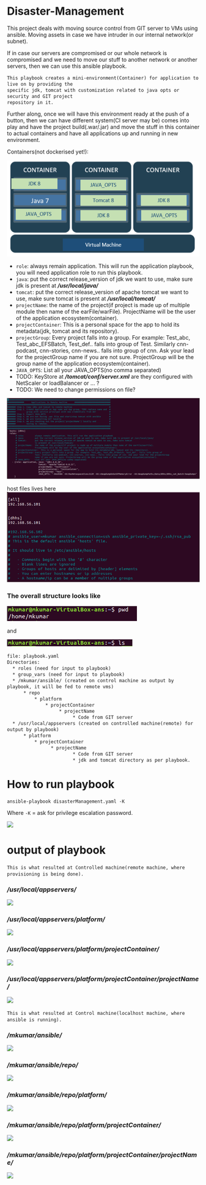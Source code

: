 # Disaster-Management
This project deals with moving source control from GIT server to VMs using ansible. Moving assets in case we have intruder in our internal network(or subnet).

If in case our servers are compromised or our whole network is compromised and we need to move our stuff to another network or another servers, then we can use this ansible playbook.

```
This playbook creates a mini-environment(Container) for application to live on by providing the 
specific jdk, tomcat with customization related to java opts or security and GIT project 
repository in it.
```

Further along, once we will have this environment ready at the push of a button, then we can have different system(CI server may be) comes into play and have the project build(.war/.jar) and move the stuff in this container to actual containers and have all applications up and running in new environment. 

Containers(not dockerised yet!):

![](images/containers.png)

 
* ```role```:         always remain application. This will run the application playbook, you will need application role to run this playbook.
* ```java```:         put the correct release_version of jdk we want to use, make sure jdk is present at **_/usr/local/java/_**
* ```tomcat```:       put the correct release_version of apache tomcat we want to use, make sure tomcat
               is present at **_/usr/local/tomcat/_**
* ```projectName```:  the name of the project(if project is made up of multiple module then name of the earFile/warFile). 
               ProjectName will be the user of the application ecosystem(container).
* ```projectContainer```:  This is a personal space for the app to hold its metadata(jdk, tomcat and its repository).
* ```projectGroup```: Every project falls into a group. For example: Test_abc, Test_abc_EFSBatch, Test_def.. falls into group of
               Test. Similarly cnn-podcast, cnn-stories, cnn-news.. falls into group of cnn. Ask your lead for the projectGroup
               name if you are not sure. ProjectGroup will be the group name of the application ecosystem(container).
* ```JAVA_OPTS```:    List all your JAVA_OPTS(no comma separated)  
* TODO: KeyStore at **_/tomcat/conf/server.xml_**  are they configured with NetScaler or loadBalancer or ... ? 
* TODO: We need to change permissions on file?

![](images/application.png)



host files lives here
![](images/hosts.png)


### The overall structure looks like
![](images/pwd.png)

and

![](images/whatsRequired.png)
```
file: playbook.yaml
Directories:
  * roles (need for input to playbook)
  * group_vars (need for input to playbook)
  * /mkumar/ansible/ (created on control machine as output by playbook, it will be fed to remote vms)
      * repo
          * platform
              * projectContainer
                   * projectName
                        * Code from GIT server
  * /usr/local/appservers (created on controlled machine(remote) for output by playbook)
      * platform
          * projectContainer
                * projectName
                        * Code from GIT server
                        * jdk and tomcat directory as per playbook.
```


# How to run playbook

```
ansible-playbook disasterManagement.yaml -K
```
Where
```-K``` = ask for privilege escalation password.


![](images/howToRun.gif)


# output of playbook
```This is what resulted at Controlled machine(remote machine, where provisioning is being done).```

### **_/usr/local/appservers/_**
 
![](images/remote_appservers.png)


### **_/usr/local/appservers/platform/_**
 
![](images/remote_appservers_platform.png)


### **_/usr/local/appservers/platform/projectContainer/_**
  
![](images/remote_appservers_platform_projectContainer.png)

### **_/usr/local/appservers/platform/projectContainer/projectName/_**
  
![](images/remote_appservers_platform_projectContainer_projectName.png)


```This is what resulted at Control machine(localhost machine, where ansible is running).```

### **_/mkumar/ansible/_**
 
![](images/local_GIT_ansible.png)

### **_/mkumar/ansible/repo/_**
 
![](images/local_GIT_ansible_platform.png)

### **_/mkumar/ansible/repo/platform/_**
 
![](images/local_GIT_ansible_platform_projectContainer.png)

### **_/mkumar/ansible/repo/platform/projectContainer/_**
 
![](images/local_GIT_ansible_platform_projectContainer_projectNameFromGITServer.png)

### **_/mkumar/ansible/repo/platform/projectContainer/projectName/_**
 
![](images/local_GIT_ansible_platform_projectContainer_projectNameFromGITServer_projectName.png)
